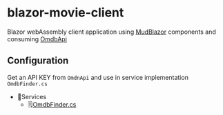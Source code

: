 # blazor-movie-client

Blazor webAssembly client application using [MudBlazor](https://mudblazor.com/) components and consuming [OmdbApi](https://www.omdbapi.com/)

## Configuration

Get an API KEY from `OmdnApi` and use in service implementation `OmdbFinder.cs`

- 📂Services 
  - 🗒️[OmdbFinder.cs](./Services/OmdbFinder.cs) 
